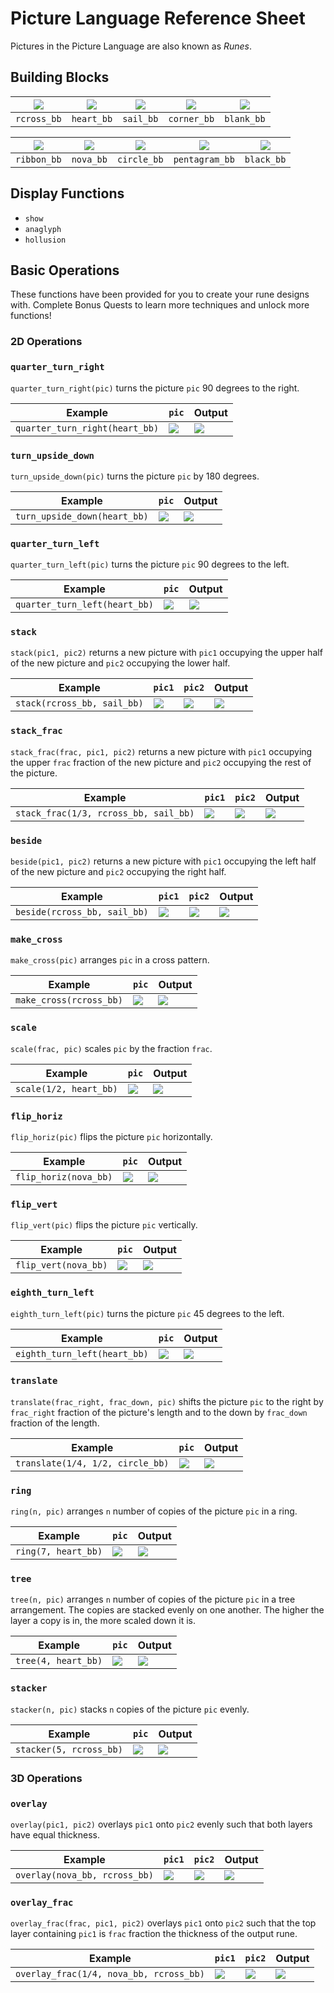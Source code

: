 # Picture Language Reference Sheet

Pictures in the Picture Language are also known as *Runes*.

## Building Blocks

| ![](images/bb/rcross_bb.png) | ![](images/bb/heart_bb.png) | ![](images/bb/sail_bb.png) | ![](images/bb/corner_bb.png) | ![](images/bb/blank_bb.png) |
| -- | -- | -- | -- | -- |
| `rcross_bb` | `heart_bb` | `sail_bb` | `corner_bb` | `blank_bb` | 

| ![](images/bb/ribbon_bb.png) | ![](images/bb/nova_bb.png) | ![](images/bb/circle_bb.png) | ![](images/bb/pentagram_bb.png) |  ![](images/bb/black_bb.png) |
| -- | -- | -- | -- | -- |
| `ribbon_bb` | `nova_bb` | `circle_bb` | `pentagram_bb` | `black_bb` |


## Display Functions

- `show`
- `anaglyph`
- `hollusion`

## Basic Operations

These functions have been provided for you to create your rune designs with. 
Complete Bonus Quests to learn more techniques and unlock more functions!

### 2D Operations

### `quarter_turn_right`

`quarter_turn_right(pic)` turns the picture `pic` 90 degrees to the right.

| Example | `pic` | Output |
| -- | -- | -- |
| `quarter_turn_right(heart_bb)` | ![](images/bb/heart_bb.png) | ![](images/bb/quarter_turn_right_heart.png) |

### `turn_upside_down`

`turn_upside_down(pic)` turns the picture `pic` by 180 degrees.

| Example | `pic` | Output |
| -- | -- | -- |
| `turn_upside_down(heart_bb)` | ![](images/bb/heart_bb.png) | ![](images/bb/turn_upside_down_heart.png) |

### `quarter_turn_left`

`quarter_turn_left(pic)` turns the picture `pic` 90 degrees to the left.

| Example | `pic` | Output |
| -- | -- | -- |
| `quarter_turn_left(heart_bb)` | ![](images/bb/heart_bb.png) | ![](images/bb/quarter_turn_left_heart.png) |


### `stack`

`stack(pic1, pic2)` returns a new picture with `pic1` occupying the upper half of the new picture and `pic2` occupying the lower half.

| Example | `pic1` | `pic2` | Output |
| -- | -- | -- | -- |
| `stack(rcross_bb, sail_bb)` | ![](images/bb/rcross_bb.png) | ![](images/bb/sail_bb.png) | ![](images/bb/stack_rcross_sail.png) |

### `stack_frac`

`stack_frac(frac, pic1, pic2)` returns a new picture with `pic1` occupying the upper `frac` fraction of the new picture and `pic2` occupying the rest of the picture.

| Example | `pic1` | `pic2` | Output |
| -- | -- | -- | -- |
| `stack_frac(1/3, rcross_bb, sail_bb)` | ![](images/bb/rcross_bb.png) | ![](images/bb/sail_bb.png) | ![](images/bb/stack_frac_third_rcross_sail.png) |

### `beside`

`beside(pic1, pic2)` returns a new picture with `pic1` occupying the left half of the new picture and `pic2` occupying the right half.

| Example | `pic1` | `pic2` | Output |
| -- | -- | -- | -- |
| `beside(rcross_bb, sail_bb)` | ![](images/bb/rcross_bb.png) | ![](images/bb/sail_bb.png) | ![](images/bb/beside_rcross_sail.png) |


### `make_cross`

`make_cross(pic)` arranges `pic` in a cross pattern.

| Example | `pic` | Output |
| -- | -- | -- |
| `make_cross(rcross_bb)` | ![](images/bb/rcross_bb.png) | ![](images/bb/make_cross.png) |

### `scale`

`scale(frac, pic)` scales `pic` by the fraction `frac`.

| Example | `pic` | Output |
| -- | -- | -- |
| `scale(1/2, heart_bb)` | ![](images/bb/heart_bb.png) | ![](images/bb/scale_heart.png) |

### `flip_horiz`

`flip_horiz(pic)` flips the picture `pic` horizontally.

| Example | `pic` | Output |
| -- | -- | -- |
| `flip_horiz(nova_bb)` | ![](images/bb/nova_bb.png) | ![](images/bb/flip_horiz_nova.png) |

### `flip_vert`

`flip_vert(pic)` flips the picture `pic` vertically.

| Example | `pic` | Output |
| -- | -- | -- |
| `flip_vert(nova_bb)` | ![](images/bb/nova_bb.png) | ![](images/bb/flip_vert_nova.png) |

### `eighth_turn_left`

`eighth_turn_left(pic)` turns the picture `pic` 45 degrees to the left.

| Example | `pic` | Output |
| -- | -- | -- |
| `eighth_turn_left(heart_bb)` | ![](images/bb/heart_bb.png) | ![](images/bb/eighth_turn_left_heart.png) |

### `translate`

`translate(frac_right, frac_down, pic)` shifts the picture `pic` to the right by `frac_right` fraction of the picture's length and to the down by `frac_down` fraction of the length.

| Example | `pic` | Output |
| -- | -- | -- |
| `translate(1/4, 1/2, circle_bb)` | ![](images/bb/circle_bb.png) | ![](images/bb/translate_circle.png) |

### `ring`

`ring(n, pic)` arranges `n` number of copies of the picture `pic` in a ring.

| Example | `pic` | Output |
| -- | -- | -- |
| `ring(7, heart_bb)` | ![](images/bb/heart_bb.png) | ![](images/bb/ring_7_heart.png) |

### `tree`

`tree(n, pic)` arranges `n` number of copies of the picture `pic` in a tree arrangement. The copies are stacked evenly on one another. The higher the layer a copy is in, the more scaled down it is.

| Example | `pic` | Output |
| -- | -- | -- |
| `tree(4, heart_bb)` | ![](images/bb/heart_bb.png) | ![](images/bb/tree_4_heart.png) |

### `stacker`

`stacker(n, pic)` stacks `n` copies of the picture `pic` evenly.

| Example | `pic` | Output |
| -- | -- | -- |
| `stacker(5, rcross_bb)` | ![](images/bb/rcross_bb.png) | ![](images/bb/stacker_5_rcross.png) |

### 3D Operations

### `overlay`

`overlay(pic1, pic2)` overlays `pic1` onto `pic2` evenly such that both layers have equal thickness.

| Example | `pic1` | `pic2` | Output |
| -- | -- | -- | -- |
| `overlay(nova_bb, rcross_bb)` | ![](images/bb/nova_bb.png) | ![](images/bb/rcross_bb.png) | ![](images/bb/overlay_nova_rcross.png) |

### `overlay_frac`

`overlay_frac(frac, pic1, pic2)` overlays `pic1` onto `pic2` such that the top layer containing `pic1` is `frac` fraction the thickness of the output rune.

| Example | `pic1` | `pic2` | Output |
| -- | -- | -- | -- |
| `overlay_frac(1/4, nova_bb, rcross_bb)` | ![](images/bb/nova_bb.png) | ![](images/bb/rcross_bb.png) | ![](images/bb/overlay_frac_nova_rcross.png) |
